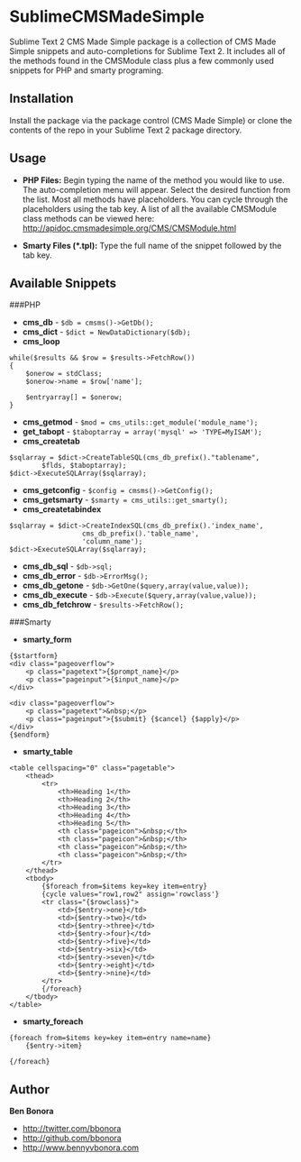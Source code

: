 SublimeCMSMadeSimple
====================
Sublime Text 2 CMS Made Simple package is a collection of CMS Made Simple snippets and auto-completions for Sublime Text 2. It includes all of the methods found in the CMSModule class plus a few commonly used snippets for PHP and smarty programing.

Installation
------------
Install the package via the package control (CMS Made Simple) or clone the contents of the repo in your Sublime Text 2 package directory.

Usage
-----
+ **PHP Files:** Begin typing the name of the method you would like to use. The auto-completion menu will appear. Select the desired function from the list. Most all methods have placeholders. You can cycle through the placeholders using the tab key. A list of all the available CMSModule class methods can be viewed here:
http://apidoc.cmsmadesimple.org/CMS/CMSModule.html

+ **Smarty Files (*.tpl):** Type the full name of the snippet followed by the tab key.

Available Snippets
------------------
###PHP
+ **cms_db** - `$db = cmsms()->GetDb();`
+ **cms_dict** - `$dict = NewDataDictionary($db);`
+ **cms_loop**
```
while($results && $row = $results->FetchRow())
{
	$onerow = stdClass;
	$onerow->name = $row['name'];
	
	$entryarray[] = $onerow;
}
```
+ **cms_getmod** - `$mod = cms_utils::get_module('module_name');`
+ **get_tabopt** - `$taboptarray = array('mysql' => 'TYPE=MyISAM');`
+ **cms_createtab**
```
$sqlarray = $dict->CreateTableSQL(cms_db_prefix()."tablename", 
		$flds, $taboptarray);
$dict->ExecuteSQLArray($sqlarray);
```
+ **cms_getconfig** - `$config = cmsms()->GetConfig();`
+ **cms_getsmarty** - `$smarty = cms_utils::get_smarty();`
+ **cms_createtabindex**
```
$sqlarray = $dict->CreateIndexSQL(cms_db_prefix().'index_name',
				  cms_db_prefix().'table_name',
				  'column_name');
$dict->ExecuteSQLArray($sqlarray);
```
+ **cms_db_sql** - `$db->sql;`
+ **cms_db_error** - `$db->ErrorMsg();`
+ **cms_db_getone** - `$db->GetOne($query,array(value,value));`
+ **cms_db_execute** - `$db->Execute($query,array(value,value));`
+ **cms_db_fetchrow** - `$results->FetchRow();`

###Smarty
+ **smarty_form** 
```
{$startform}
<div class="pageoverflow">
	<p class="pagetext">{$prompt_name}</p>
	<p class="pageinput">{$input_name}</p>
</div>

<div class="pageoverflow">
	<p class="pagetext">&nbsp;</p>
	<p class="pageinput">{$submit} {$cancel} {$apply}</p>
</div>
{$endform}
```
+ **smarty_table**
```
<table cellspacing="0" class="pagetable">
	<thead>
		<tr>
			<th>Heading 1</th>
			<th>Heading 2</th>
			<th>Heading 3</th>
			<th>Heading 4</th>
			<th>Heading 5</th>
			<th class="pageicon">&nbsp;</th>
			<th class="pageicon">&nbsp;</th>
			<th class="pageicon">&nbsp;</th>
			<th class="pageicon">&nbsp;</th>
		</tr>
	</thead>
	<tbody>
		{$foreach from=$items key=key item=entry}
		{cycle values="row1,row2" assign='rowclass'}
		<tr class="{$rowclass}">
			<td>{$entry->one}</td>
			<td>{$entry->two}</td>
			<td>{$entry->three}</td>
			<td>{$entry->four}</td>
			<td>{$entry->five}</td>
			<td>{$entry->six}</td>
			<td>{$entry->seven}</td>
			<td>{$entry->eight}</td>
			<td>{$entry->nine}</td>
		</tr>
		{/foreach}
	</tbody>
</table>
```
+ **smarty_foreach**
```
{foreach from=$items key=key item=entry name=name}
	{$entry->item}
	
{/foreach}
```
Author
------
**Ben Bonora**
+ http://twitter.com/bbonora
+ http://github.com/bbonora
+ http://www.bennyvbonora.com


